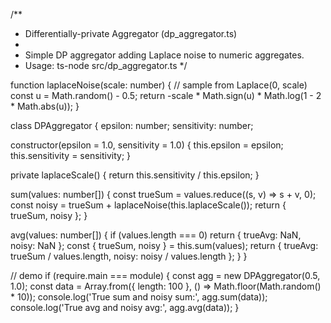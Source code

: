 /**
 * Differentially-private Aggregator (dp_aggregator.ts)
 *
 * Simple DP aggregator adding Laplace noise to numeric aggregates.
 * Usage: ts-node src/dp_aggregator.ts
 */

function laplaceNoise(scale: number) {
  // sample from Laplace(0, scale)
  const u = Math.random() - 0.5;
  return -scale * Math.sign(u) * Math.log(1 - 2 * Math.abs(u));
}

class DPAggregator {
  epsilon: number;
  sensitivity: number;

  constructor(epsilon = 1.0, sensitivity = 1.0) {
    this.epsilon = epsilon;
    this.sensitivity = sensitivity;
  }

  private laplaceScale() {
    return this.sensitivity / this.epsilon;
  }

  sum(values: number[]) {
    const trueSum = values.reduce((s, v) => s + v, 0);
    const noisy = trueSum + laplaceNoise(this.laplaceScale());
    return { trueSum, noisy };
  }

  avg(values: number[]) {
    if (values.length === 0) return { trueAvg: NaN, noisy: NaN };
    const { trueSum, noisy } = this.sum(values);
    return { trueAvg: trueSum / values.length, noisy: noisy / values.length };
  }
}

// demo
if (require.main === module) {
  const agg = new DPAggregator(0.5, 1.0);
  const data = Array.from({ length: 100 }, () => Math.floor(Math.random() * 10));
  console.log('True sum and noisy sum:', agg.sum(data));
  console.log('True avg and noisy avg:', agg.avg(data));
}
